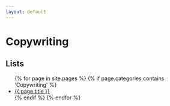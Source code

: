 ```yaml
---
layout: default
---
```


# Copywriting

## Lists
<ul>
{% for page in site.pages %}
  {% if page.categories contains 'Copywriting' %}
    <li>
      <a href="{{ page.url \| relative_url }}">{{ page.title }}</a>
    </li>
  {% endif %}
{% endfor %}
</ul>